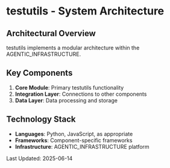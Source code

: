 # testutils - System Architecture

## Architectural Overview

testutils implements a modular architecture within the AGENTIC_INFRASTRUCTURE.

## Key Components

1. **Core Module**: Primary testutils functionality
2. **Integration Layer**: Connections to other components
3. **Data Layer**: Data processing and storage

## Technology Stack

- **Languages**: Python, JavaScript, as appropriate
- **Frameworks**: Component-specific frameworks
- **Infrastructure**: AGENTIC_INFRASTRUCTURE platform

Last Updated: 2025-06-14
